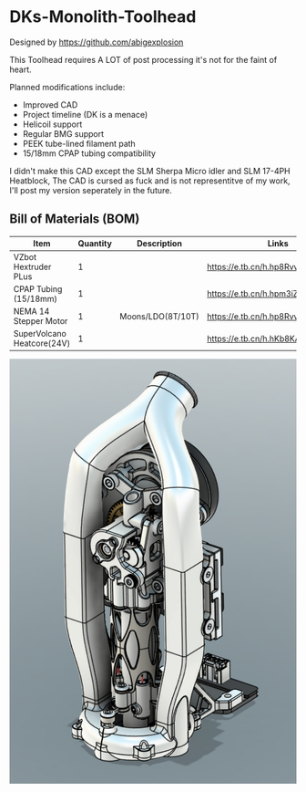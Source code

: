 # DKs-Monolith-Toolhead
Designed by https://github.com/abigexplosion

This Toolhead requires A LOT of post processing it's not for the faint of heart.

Planned modifications include:

- Improved CAD
- Project timeline (DK is a menace)
- Helicoil support
- Regular BMG support
- PEEK tube-lined filament path
- 15/18mm CPAP tubing compatibility

I didn't make this CAD except the SLM Sherpa Micro idler and SLM 17-4PH Heatblock, The CAD is cursed as fuck and is not representitve of my work, I'll post my version seperately in the future.

## Bill of Materials (BOM)

| Item                        | Quantity | Description | Links                              |
|-----------------------------|----------|-------------|------------------------------------|
| VZbot Hextruder PLus        | 1        |             | https://e.tb.cn/h.hp8RvvKylydRrXX  |
| CPAP Tubing (15/18mm)       | 1        |             | https://e.tb.cn/h.hpm3iZzrN8ldNHV|
| NEMA 14 Stepper Motor       | 1        |Moons/LDO(8T/10T)| https://e.tb.cn/h.hp8RvvKylydRrXX  |
| SuperVolcano Heatcore(24V)  | 1        |             | https://e.tb.cn/h.hKb8KALdhJNO1wQ  |

![ISO View](Images/DK%20Toolhead.png)
